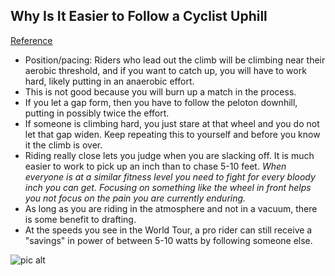 ## Why Is It Easier to Follow a Cyclist Uphill
[Reference](https://bicycles.stackexchange.com/questions/10326/why-is-it-easier-to-follow-a-cyclist-up-hill)

- Position/pacing: Riders who lead out the climb will be climbing near their aerobic threshold, and if you want to catch up, you will have to work hard, likely putting in an anaerobic effort.
- This is not good because you will burn up a match in the process.
- If you let a gap form, then you have to follow the peloton downhill, putting in possibly twice the effort.
- If someone is climbing hard, you just stare at that wheel and you do not let that gap widen. Keep repeating this to yourself and before you know it the climb is over.
- Riding really close lets you judge when you are slacking off. It is much easier to work to pick up an inch than to chase 5-10 feet. *When everyone is at a similar fitness level you need to fight for every bloody inch you can get. Focusing on something like the wheel in front helps you not focus on the pain you are currently enduring.*
- As long as you are riding in the atmosphere and not in a vacuum, there is some benefit to drafting.
- At the speeds you see in the World Tour, a pro rider can still receive a "savings" in power of between 5-10 watts by following someone else.

![pic alt](https://i.stack.imgur.com/hdgmE.jpg)
